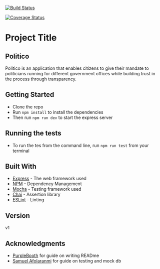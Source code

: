 [![Build Status](https://travis-ci.org/saslamp/politico.svg?branch=develop)](https://travis-ci.org/saslamp/politico)

[![Coverage Status](https://coveralls.io/repos/github/saslamp/politico/badge.svg?branch=develop)](https://coveralls.io/github/saslamp/politico?branch=develop)

# Project Title

## Politico

Politico is an application that enables citizens to give their mandate to politicians running for different government offices while building trust in the process through transparency.

## Getting Started

* Clone the repo
* Run `npm install` to install the dependencies
* Then run `npm run dev` to start the express server

## Running the tests

* To run the tes from the command line, run `npm run test` from your terminal

## Built With

* [Express](https://expressjs.com/) - The web framework used
* [NPM](https://www.npmjs.com/) - Dependency Management
* [Mocha](https://mochajs.org/) - Testing framework used
* [Chai](https://www.chaijs.com/) - Assertion library
* [ESLint](https://eslint.org/) - Linting

## Version

v1

## Acknowledgments

* [PurpleBooth](https://gist.github.com/PurpleBooth/109311bb0361f32d87a2) for guide on writing READme 
* [Samuel Afolaranmi](https://dev.to/asciidev/testing-a-nodeexpress-application-with-mocha--chai-4lho) for guide on testing and mock db